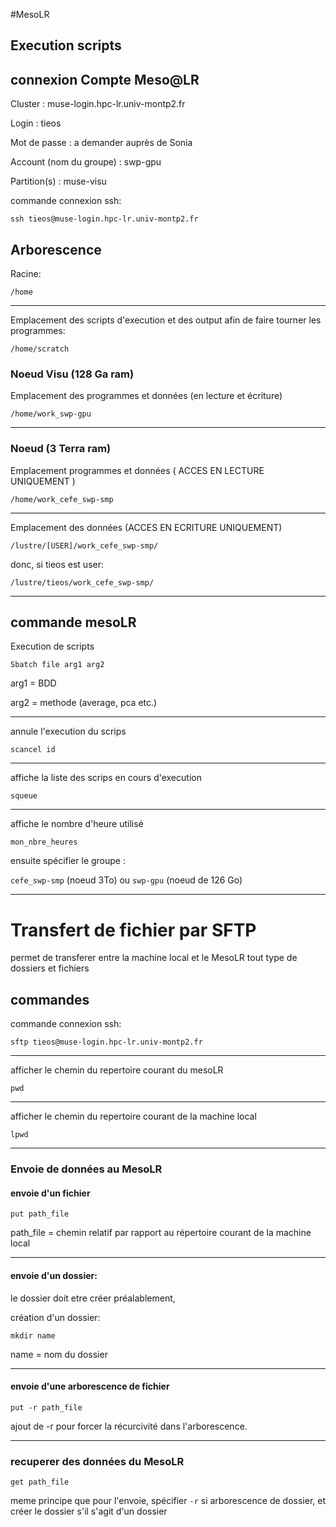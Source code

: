 #MesoLR

## Execution scripts


## connexion Compte Meso@LR 

Cluster : muse-login.hpc-lr.univ-montp2.fr

Login : tieos

Mot de passe : a demander auprès de Sonia

Account (nom du groupe) : swp-gpu

Partition(s) : muse-visu

commande connexion ssh:

```ssh tieos@muse-login.hpc-lr.univ-montp2.fr```

## Arborescence
Racine:

`/home`

----

Emplacement des scripts d'execution et des output afin de faire tourner les programmes:

`/home/scratch`


### Noeud Visu (128 Ga ram)

Emplacement des programmes et données (en lecture et écriture)

`/home/work_swp-gpu`

----

### Noeud (3 Terra ram)

Emplacement programmes et données ( ACCES EN LECTURE UNIQUEMENT )

`/home/work_cefe_swp-smp`

----

Emplacement des données (ACCES EN ECRITURE UNIQUEMENT)

```/lustre/[USER]/work_cefe_swp-smp/```

donc, si tieos est user:

```/lustre/tieos/work_cefe_swp-smp/```

----

## commande mesoLR

Execution de scripts

`Sbatch file arg1 arg2`

arg1 = BDD

arg2 = methode (average, pca etc.)

----

annule l'execution du scrips

`scancel id`

----

affiche la liste des scrips en cours d'execution

`squeue`

----

affiche le nombre d'heure utilisé

`mon_nbre_heures`

ensuite spécifier le groupe :

`cefe_swp-smp` (noeud 3To) ou `swp-gpu` (noeud de 126 Go) 

----

# Transfert de fichier par SFTP

permet de transferer entre la machine local et le MesoLR tout type de dossiers et fichiers

## commandes

commande connexion ssh:

```sftp tieos@muse-login.hpc-lr.univ-montp2.fr```

----

afficher le chemin du repertoire courant du mesoLR

`pwd`

----

afficher le chemin du repertoire courant de la machine local

`lpwd`

----

### Envoie de données au MesoLR

#### envoie d'un fichier

`put path_file`

path_file = chemin relatif par rapport au répertoire courant de la machine local

----

#### envoie d'un dossier:

le dossier doit etre créer préalablement,

création d'un dossier:

`mkdir name`

name = nom du dossier

----

#### envoie d'une arborescence de fichier 

`put -r path_file`

ajout de -r pour forcer la récurcivité dans l'arborescence.

----

### recuperer des données du MesoLR 

`get path_file`

meme principe que pour l'envoie, spécifier `-r` si arborescence de dossier, et créer le dossier s'il s'agit d'un dossier





